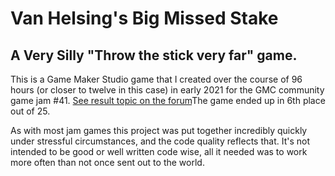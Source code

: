 # Van Helsing's Big Missed Stake
## A Very Silly "Throw the stick very far" game. 


This is a Game Maker Studio game that I created over the course of 96 hours (or closer to twelve in this case) in early 2021 for the GMC community game jam #41.
[See result topic on the forum](https://forum.yoyogames.com/index.php?threads/gmc-jam-41-results.86845/)The game ended up in 6th place out of 25.

As with most jam games this project was put together incredibly quickly under stressful circumstances, 
and the code quality reflects that. It's not intended to be good or well written code wise, 
all it needed was to work more often than not once sent out to the world. 


